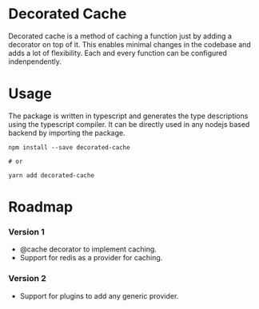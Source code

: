 # Decorated Cache 

Decorated cache is a method of caching a function just by adding a decorator on top of it. This enables minimal changes in the codebase and adds a lot of flexibility. Each and every function can be configured indenpendently.


# Usage
The package is written in typescript and generates the type descriptions using the typescript compiler. It can be directly used in any nodejs based backend by importing the package.

```
npm install --save decorated-cache

# or

yarn add decorated-cache
```


# Roadmap

### Version 1
- @cache decorator to implement caching.
- Support for redis as a provider for caching.

### Version 2
- Support for plugins to add any generic provider.

